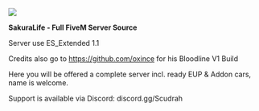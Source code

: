 ![](https://i.imglol.de/Logov4kdfjzlv0.png)

**SakuraLife - Full FiveM Server Source**

Server use ES_Extended 1.1

Credits also go to https://github.com/oxince for his Bloodline V1 Build

Here you will be offered a complete server incl. ready EUP & Addon cars, name is welcome. 

Support is available via Discord: discord.gg/Scudrah
